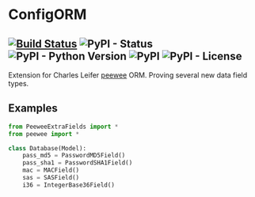 # ConfigORM
[![Build Status](https://travis-ci.com/YADRO-KNS/PeeweeExtraFields.svg?branch=master)](https://github.com/YADRO-KNS/PeeweeExtraFields)
![PyPI - Status](https://img.shields.io/pypi/status/PeeweeExtraFields.svg)
![PyPI - Python Version](https://img.shields.io/pypi/pyversions/PeeweeExtraFields.svg)
![PyPI](https://img.shields.io/pypi/v/PeeweeExtraFields.svg)
![PyPI - License](https://img.shields.io/pypi/l/PeeweeExtraFields.svg)
----

Extension for Charles Leifer [peewee](https://github.com/coleifer/peewee) ORM.
Proving several new data field types.



Examples
--------

```python
from PeeweeExtraFields import *
from peewee import *

class Database(Model):
    pass_md5 = PasswordMD5Field()
    pass_sha1 = PasswordSHA1Field()
    mac = MACField()
    sas = SASField()
    i36 = IntegerBase36Field()
```

